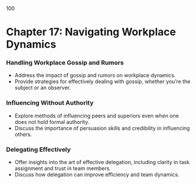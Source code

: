 100


# **Chapter 17: Navigating Workplace Dynamics**



### **Handling Workplace Gossip and Rumors**

- Address the impact of gossip and rumors on workplace dynamics.
- Provide strategies for effectively dealing with gossip, whether you’re the subject or an observer.

### **Influencing Without Authority**

- Explore methods of influencing peers and superiors even when one does not hold formal authority.
- Discuss the importance of persuasion skills and credibility in influencing others.

### **Delegating Effectively**

- Offer insights into the art of effective delegation, including clarity in task assignment and trust in team 
members.
- Discuss how delegation can improve efficiency and team dynamics.

